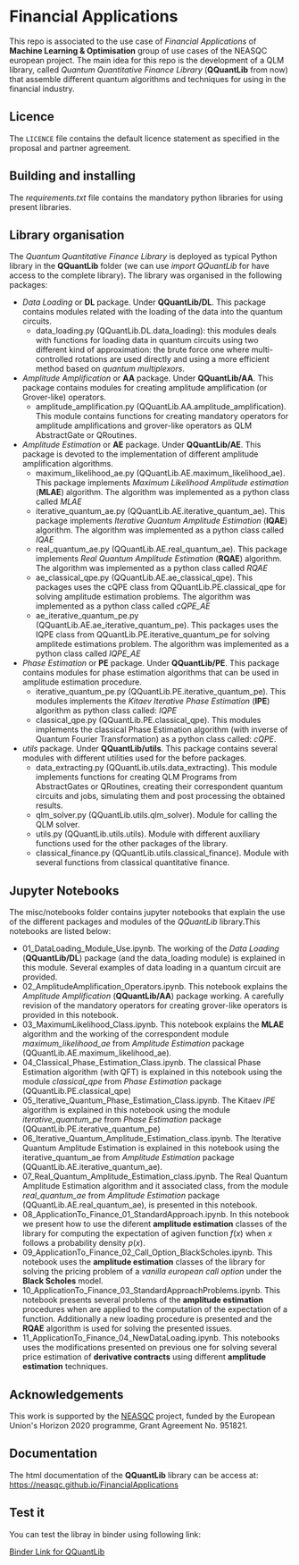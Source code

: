 # Financial Applications

This repo is associated to the use case of *Financial Applications* of **Machine Learning & Optimisation** group of use cases of the NEASQC european project. The main idea for this repo is the development of a QLM library, called *Quantum Quantitative Finance Library* (**QQuantLib** from now) that assemble different quantum algorithms and techniques for using in the financial industry.



## Licence

The `LICENCE` file contains the default licence statement as specified in the proposal and partner agreement.

## Building and installing

The *requirements.txt* file contains the mandatory python libraries for using present libraries.


## Library organisation 

The *Quantum Quantitative Finance Library* is deployed as typical Python library in the **QQuantLib** folder (we can use *import QQuantLib* for have access to the complete library). The library was organised in the following packages:
* *Data Loading* or **DL** package. Under **QQuantLib/DL**. This package contains modules related with the loading of the data into the quantum circuits.
    * data\_loading.py (QQuantLib.DL.data\_loading): this modules deals with functions for loading data in quantum circuits using two different kind of approximation: the brute force one where multi-controlled rotations are used directly and using a more efficient method based on *quantum multiplexors*.
* *Amplitude Amplification* or **AA** package. Under **QQuantLib/AA**. This package contains modules for creating amplitude amplification (or Grover-like) operators.
    * amplitude\_amplification.py (QQuantLib.AA.amplitude\_amplification). This module contains functions for creating mandatory operators for amplitude amplifications and grover-like operators as QLM AbstractGate or QRoutines.
* *Amplitude Estimation* or **AE** package. Under **QQuantLib/AE**. This package is devoted to the implementation of different amplitude amplification algorithms.
    * maximum\_likelihood\_ae.py (QQuantLib.AE.maximum\_likelihood\_ae). This package implements *Maximum Likelihood Amplitude estimation* (**MLAE**) algorithm. The algorithm was implemented as a python class called *MLAE* 
    * iterative\_quantum\_ae.py (QQuantLib.AE.iterative\_quantum\_ae). This package implements *Iterative Quantum Amplitude Estimation* (**IQAE**) algorithm. The algorithm was implemented as a python class called *IQAE* 
    * real\_quantum\_ae.py (QQuantLib.AE.real\_quantum\_ae). This package implements *Real Quantum Amplitude Estimation* (**RQAE**) algorithm. The algorithm was implemented as a python class called *RQAE* 
    * ae\_classical\_qpe.py (QQuantLib.AE.ae\_classical\_qpe). This packages uses the cQPE class from QQuantLib.PE.classical\_qpe for solving amplitude estimation problems. The algorithm was implemented as a python class called *cQPE_AE*  
    * ae\_iterative\_quantum\_pe.py (QQuantLib.AE.ae\_iterative\_quantum\_pe). This packages uses the IQPE class from QQuantLib.PE.iterative\_quantum\_pe for solving amplitede estimations problem. The algorithm was implemented as a python class called *IQPE_AE*   
* *Phase Estimation* or **PE** package. Under **QQuantLib/PE**. This package contains modules for phase estimation algorithms that can be used in amplitude estimation procedure. 
    * iterative\_quantum\_pe.py (QQuantLib.PE.iterative\_quantum\_pe). This modules implements the *Kitaev Iterative Phase Estimation* (**IPE**) algorithm as python class called: *IQPE* 
    * classical\_qpe.py (QQuantLib.PE.classical\_qpe). This modules implements the classical Phase Estimation algorithm (with inverse of Quantum Fourier Transformation) as a python class called: *cQPE*.
* *utils* package. Under **QQuantLib/utils**. This package contains several modules with different utilities used for the before packages.
    * data\_extracting.py (QQuantLib.utils.data\_extracting). This module implements functions for creating QLM Programs from AbstractGates or QRoutines, creating their correspondent quantum circuits and jobs, simulating them and post processing the obtained results.
    * qlm\_solver.py (QQuantLib.utils.qlm\_solver). Module for calling the QLM solver.
    * utils.py (QQuantLib.utils.utils). Module with different auxiliary functions used for the other packages of the library.
    * classical\_finance.py (QQuantLib.utils.classical\_finance). Module with several functions from classical quantitative finance.


## Jupyter Notebooks

The misc/notebooks folder contains jupyter notebooks that explain the use of the different packages and modules of the *QQuantLib* library.This notebooks are listed below:

* 01\_DataLoading\_Module\_Use.ipynb. The working of the *Data Loading* (**QQuantLib/DL**) package (and the data_loading module)  is explained in this module. Several examples of data loading in a quantum circuit are provided.
* 02\_AmplitudeAmplification\_Operators.ipynb. This notebook explains the *Amplitude Amplification* (**QQuantLib/AA**) package working. A carefully revision of the mandatory operators for creating grover-like operators is provided in this notebook. 
* 03\_MaximumLikelihood\_Class.ipynb. This notebook explains the **MLAE** algorithm  and the working of the correspondent module *maximum\_likelihood\_ae* from *Amplitude Estimation* package (QQuantLib.AE.maximum\_likelihood\_ae).
* 04\_Classical\_Phase\_Estimation\_Class.ipynb. The classical Phase Estimation algorithm (with QFT) is explained in this notebook using the module *classical\_qpe* from *Phase Estimation* package (QQuantLib.PE.classical\_qpe)
 * 05\_Iterative\_Quantum\_Phase\_Estimation\_Class.ipynb. The Kitaev *IPE* algorithm is explained in this notebook using the module *iterative\_quantum\_pe* from *Phase Estimation* package (QQuantLib.PE.iterative\_quantum\_pe)
* 06\_Iterative\_Quantum\_Amplitude\_Estimation\_class.ipynb. The Iterative Quantum Amplitude Estimation is explained in this notebook using the iterative\_quantum\_ae from *Amplitude Estimation* package (QQuantLib.AE.iterative\_quantum\_ae). 
* 07\_Real\_Quantum\_Amplitude\_Estimation\_class.ipynb. The Real Quantum Amplitude Estimation algorithm and it associated class, from the module *real\_quantum\_ae* from  *Amplitude Estimation* package (QQuantLib.AE.real\_quantum\_ae), is presented in this notebook.
* 08\_ApplicationTo\_Finance\_01\_StandardApproach.ipynb. In this notebook we present how to use the diferent **amplitude estimation** classes of the library for computing the expectation of agiven function $f(x)$ when $x$ follows a probability density $p(x)$. 
* 09\_ApplicationTo\_Finance\_02\_Call\_Option\_BlackScholes.ipynb. This notebook uses the **amplitude estimation** classes of the library for solving the pricing problem of a *vanilla european call option* under the **Black Scholes** model.
* 10\_ApplicationTo\_Finance\_03\_StandardApproachProblems.ipynb. This notebook presents several problems of the **amplitude estimation** procedures when are applied to the computation of the expectation of a function. Additionally a new loading procedure is presented and the **RQAE** algorithm is used for solving the presented issues.
* 11\_ApplicationTo\_Finance\_04\_NewDataLoading.ipynb. This notebooks uses the modifications presented on previous one for solving several price estimation of **derivative contracts** using different **amplitude estimation** techniques.


## Acknowledgements

This work is supported by the [NEASQC](https://cordis.europa.eu/project/id/951821) project, funded by the European Union's Horizon 2020 programme, Grant Agreement No. 951821.

## Documentation

The html documentation of the **QQuantLib** library can be access at: https://neasqc.github.io/FinancialApplications
## Test it

You can test the libray in binder using following link:

[Binder Link for QQuantLib](https://mybinder.org/v2/gh/NEASQC/FinancialApplications/HEAD)

